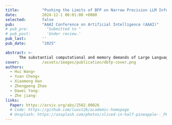 ```yaml
---
title:          "Pushing the Limits of BFP on Narrow Precision LLM Inference"
date:           2024-12-1 00:01:00 +0800
selected:       false
pub:            "AAAI Conference on Artificial Intelligence (AAAI)"
# pub_pre:        "Submitted to "
# pub_post:       'Under review.'
pub_last:       ''
pub_date:       "2025"

abstract: >-
      The substantial computational and memory demands of Large Language Models (LLMs) present barriers to their deployment. Block Floating Point (BFP) has been instrumental in accelerating linear operations, which are fundamental to LLM workloads. However, as the sequence length of LLMs increases, nonlinear operations have increasingly become performance bottlenecks, with Attention being a typical example due to its computational complexity scaling quadratically with input length. These nonlinear operations continue to be predominantly executed using inefficient floating-point formats, which renders the system challenging to optimize software efficiency and hardware overhead. In this paper, we delve into the limitations and potential of applying BFP to nonlinear operations. Given our findings, we introduce a novel hardware-software co-design framework (DB-Attn), including: (i) DBFP, an advanced BFP version, overcomes nonlinear operation challenges with a pivot-focus strategy for diverse data and an adaptive grouping strategy for flexible exponent sharing. (ii) DH-LUT, a novel lookup table algorithm dedicated to accelerating nonlinear operations with DBFP format. (iii) An RTL-level DBFP-based engine is implemented to support DB-Attn, applicable to FPGA and ASIC. Results show that DB-Attn provides significant performance improvements with negligible accuracy loss, achieving 74% GPU speedup on Softmax of LLaMA and 10x low-overhead performance improvement over SOTA ASIC designs.
cover:          /assets/images/publication/dbfp-cover.png
authors:
  - Hui Wang∗
  - Yuan Cheng∗
  - Xiaomeng Han
  - Zhengpeng Zhao
  - Dawei Yang♢
  - Zhe jiang♢
links:
  Paper: https://arxiv.org/abs/2502.00026
  # Code: https://github.com/luost26/academic-homepage
  # Unsplash: https://unsplash.com/photos/sliced-in-half-pineapple--_PLJZmHZzk
---
```

